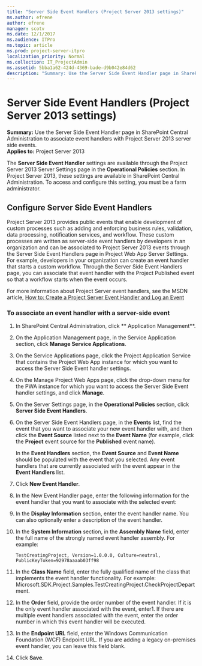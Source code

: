 ```yaml
---
title: "Server Side Event Handlers (Project Server 2013 settings)"
ms.author: efrene
author: efrene
manager: scotv
ms.date: 12/1/2017
ms.audience: ITPro
ms.topic: article
ms.prod: project-server-itpro
localization_priority: Normal
ms.collection: IT_ProjectAdmin
ms.assetid: 5bba1a62-424d-4369-bade-d9b042e84d62
description: "Summary: Use the Server Side Event Handler page in SharePoint Central Administration to associate event handlers with Project Server 2013 server side events."
---
```


# Server Side Event Handlers (Project Server 2013 settings)

 **Summary:** Use the Server Side Event Handler page in SharePoint Central Administration to associate event handlers with Project Server 2013 server side events.<br/>
**Applies to:** Project Server 2013


The **Server Side Event Handler** settings are available through the Project Server 2013 Server Settings page in the **Operational Policies** section. In Project Server 2013, these settings are available in SharePoint Central Administration. To access and configure this setting, you must be a farm administrator.

## Configure Server Side Event Handlers

Project Server 2013 provides public events that enable development of custom processes such as adding and enforcing business rules, validation, data processing, notification services, and workflow. These custom processes are written as server-side event handlers by developers in an organization and can be associated to Project Server 2013 events through the Server Side Event Handlers page in Project Web App Server Settings. For example, developers in your organization can create an event handler that starts a custom workflow. Through the Server Side Event Handlers page, you can associate that event handler with the Project Published event so that a workflow starts when the event occurs.

For more information about Project Server event handlers, see the MSDN article, [How to: Create a Project Server Event Handler and Log an Event](https://msdn.microsoft.com/en-us/library/gg615466.aspx)

### To associate an event handler with a server-side event

1. In SharePoint Central Administration, click ** Application Management**.

2. On the Application Management page, in the Service Application section, click **Manage Service Applications**.

3. On the Service Applications page, click the Project Application Service that contains the Project Web App instance for which you want to access the Server Side Event handler settings.

4. On the Manage Project Web Apps page, click the drop-down menu for the PWA instance for which you want to access the Server Side Event handler settings, and click **Manage**.

5. On the Server Settings page, in the **Operational Policies** section, click **Server Side Event Handlers**.

6. On the Server Side Event Handlers page, in the **Events** list, find the event that you want to associate your new event handler with, and then click the **Event Source** listed next to the **Event Name** (for example, click the **Project** event source for the **Published** event name).

    In the **Event Handlers** section, the **Event Source** and **Event Name** should be populated with the event that you selected. Any event handlers that are currently associated with the event appear in the **Event Handlers** list.

7. Click **New Event Handler**. 

8. In the New Event Handler page, enter the following information for the event handler that you want to associate with the selected event:

9. In the **Display Information** section, enter the event handler name. You can also optionally enter a description of the event handler.

10. In the **System Information** section, in the **Assembly Name** field, enter the full name of the strongly named event handler assembly. For example:

    ```
    TestCreatingProject, Version=1.0.0.0, Culture=neutral, PublicKeyToken=92978aaaab03ff98
    ```

11. In the **Class Name** field, enter the fully qualified name of the class that implements the event handler functionality. For example: Microsoft.SDK.Project.Samples.TestCreatingProject.CheckProjectDepartment.

12. In the **Order** field, provide the order number of the event handler. If it is the only event handler associated with the event, enter1. If there are multiple event handlers associated with the event, enter the order number in which this event handler will be executed. 

13. In the **Endpoint URL** field, enter the Windows Communication Foundation (WCF) Endpoint URL. If you are adding a legacy on-premises event handler, you can leave this field blank.

14. Click **Save**.


